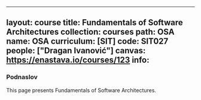 
---
layout: course
title: Fundamentals of Software Architectures
collection: courses
path: OSA
name: OSA
curriculum: [SIT]
code: SIT027
people: ["Dragan Ivanović"]
canvas: https://enastava.io/courses/123
info:
---


### Podnaslov

This page presents Fundamentals of Software Architectures.
